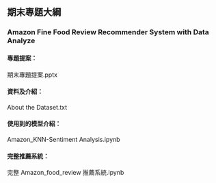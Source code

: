 ## 期末專題大綱
### Amazon Fine Food Review Recommender System with Data Analyze

#### 專題提案：

期末專題提案.pptx

#### 資料及介紹：

About the Dataset.txt

#### 使用到的模型介紹：

Amazon_KNN-Sentiment Analysis.ipynb

#### 完整推薦系統：

完整 Amazon_food_review 推薦系統.ipynb
